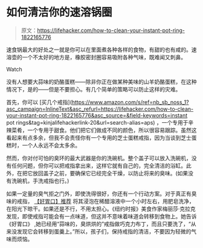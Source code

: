 # 如何清洁你的速溶锅圈

> 原文：<https://lifehacker.com/how-to-clean-your-instant-pot-ring-1822165776>

速食锅最大的好处之一就是你可以在里面煮各种各样的食物，有甜的也有咸的。速溶壶的一个不太好的地方是，橡胶密封圈容易吸附各种气味，既难闻又刺鼻。

Watch

没有人想要大蒜味的奶酪蛋糕——除非你正在做某种美味的山羊奶酪蛋糕，在这种情况下，是的——但是不要担心。有几个简单的策略可以防止这样的灾难。

首先，你可以 [买几个戒指](https://www.amazon.com/s/ref=nb_sb_noss_1?asc_campaign=InlineText&asc_refurl=https://lifehacker.com/how-to-clean-your-instant-pot-ring-1822165776&asc_source=&field-keywords=instant pot rings&tag=kinjalifehackerlink-20&url=search-alias=aps) ，一个专用于辛辣菜肴，一个专用于甜食。他们把它们做成不同的颜色，所以很容易跟踪。虽然这看起来有点多余，但我不会责怪你有一个专用的芝士蛋糕戒指，因为当谈到芝士蛋糕时，一个人永远不会太多余。

然而，你对付可怕的臭环的最大武器是你的洗碗机。整个盖子可以放入洗碗机，没有任何问题，但你可以把戒指拿出来，这样它就有自己的，完全清洁的浴缸。此外，在把它放回盖子之前，要确保它已经完全干燥，以防止将来的臭味。(如果没有洗碗机，手洗戒指也行。)

如果一定量的臭气拒之门外，即使洗得很好，你还有一个行动方案。对于真正有臭味的戒指， [【好胃口】推荐](https://www.bonappetit.com/story/how-to-clean-instant-pot-sealing-ring) 将其浸泡在稀醋溶液中一个小时左右，用肥皂洗净，在阳光下晾干。如果还是不行，不用太担心。《纽约时报》美食作家梅丽莎·克拉克发现，即使戒指可能会有一点味道，但这并不意味着味道会转移到食物上。她告诉《好胃口》 ,她已经用“蒜味的，臭烘烘的”戒指做巧克力布丁，而且只要洗了，“从来没发现它会转移到蛋羹上。”所以，孩子们，保持戒指的清洁，不要因为轻微的气味而烦恼。